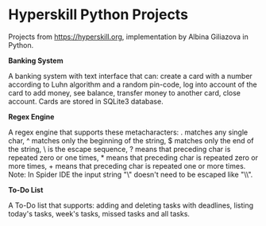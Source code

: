 # Hyperskill Python Projects
Projects from https://hyperskill.org, implementation by Albina Giliazova in Python.

**Banking System**

A banking system with text interface that can:
create a card with a number according to Luhn algorithm and a random pin-code,
log into account of the card to add money, 
see balance, 
transfer money to another card, 
close account.
Cards are stored in SQLite3 database.

**Regex Engine**

A regex engine that supports these metacharacters:
. matches any single char,
^ matches only the beginning of the string,
$ matches only the end of the string,
\\ is the escape sequence,
? means that preceding char is repeated zero or one times,
\* means that preceding char is repeated zero or more times,
\+ means that preceding char is repeated one or more times. 
Note: In Spider IDE the input string "\\" doesn't need to be escaped like "\\\\".

**To-Do List**

A To-Do list that supports: 
adding and deleting tasks with deadlines, 
listing today's tasks, week's tasks, missed tasks and all tasks.



